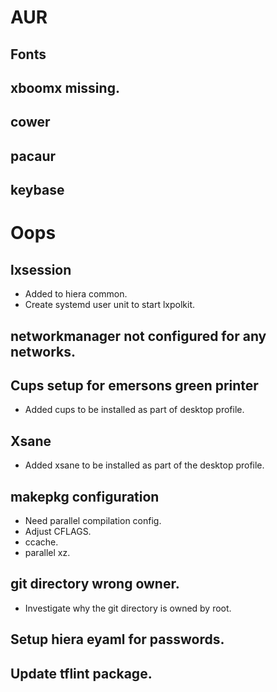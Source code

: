 # AUR
## Fonts
## xboomx missing.
## cower
## pacaur
## keybase

# Oops

## lxsession
* Added to hiera common.
* Create systemd user unit to start lxpolkit.

## networkmanager not configured for any networks.

## Cups setup for emersons green printer
* Added cups to be installed as part of desktop profile.

## Xsane
* Added xsane to be installed as part of the desktop profile.

## makepkg configuration
* Need parallel compilation config.
* Adjust CFLAGS.
* ccache.
* parallel xz.

## git directory wrong owner.
* Investigate why the git directory is owned by root.

## Setup hiera eyaml for passwords.

## Update tflint package.
